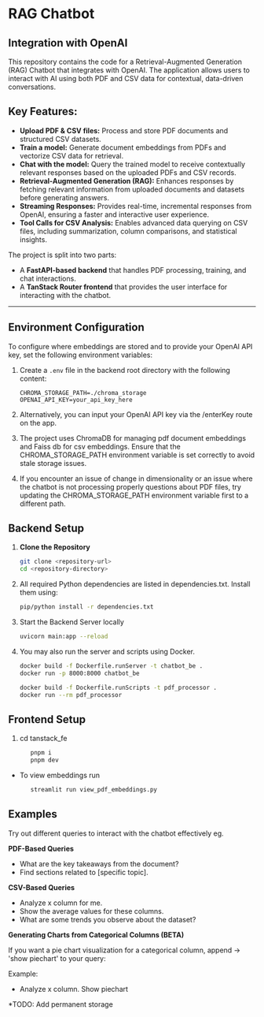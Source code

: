 # RAG Chatbot
## Integration with OpenAI

This repository contains the code for a Retrieval-Augmented Generation (RAG) Chatbot that integrates with OpenAI. The application allows users to interact with AI using both PDF and CSV data for contextual, data-driven conversations.

## Key Features:
- **Upload PDF & CSV files:** Process and store PDF documents and structured CSV datasets.
- **Train a model:** Generate document embeddings from PDFs and vectorize CSV data for retrieval.
- **Chat with the model:** Query the trained model to receive contextually relevant responses based on the uploaded PDFs and CSV records.
- **Retrieval-Augmented Generation (RAG):** Enhances responses by fetching relevant information from uploaded documents and datasets before generating answers.
- **Streaming Responses:** Provides real-time, incremental responses from OpenAI, ensuring a faster and interactive user experience.
- **Tool Calls for CSV Analysis:** Enables advanced data querying on CSV files, including summarization, column comparisons, and statistical insights.

The project is split into two parts:
- A **FastAPI-based backend** that handles PDF processing, training, and chat interactions.
- A **TanStack Router frontend** that provides the user interface for interacting with the chatbot.

---

## Environment Configuration

To configure where embeddings are stored and to provide your OpenAI API key, set the following environment variables:

1. Create a `.env` file in the backend root directory with the following content:
   ```env
   CHROMA_STORAGE_PATH=./chroma_storage
   OPENAI_API_KEY=your_api_key_here

2. Alternatively, you can input your OpenAI API key via the /enterKey route on the app.

3. The project uses ChromaDB for managing pdf document embeddings and Faiss db for csv embeddings. Ensure that the CHROMA_STORAGE_PATH environment variable is set correctly to avoid stale storage issues.

4. If you encounter an issue of change in dimensionality or an issue where the chatbot is not processing properly questions about PDF files, try updating the CHROMA_STORAGE_PATH environment variable first to a different path.

## Backend Setup

1. **Clone the Repository**
   ```bash
   git clone <repository-url>
   cd <repository-directory>

2. All required Python dependencies are listed in dependencies.txt. Install them using:
   ```bash
   pip/python install -r dependencies.txt

3. Start the Backend Server locally
     ```bash
     uvicorn main:app --reload

4. You may also run the server and scripts using Docker.
      ```bash
      docker build -f Dockerfile.runServer -t chatbot_be .
      docker run -p 8000:8000 chatbot_be
      
      docker build -f Dockerfile.runScripts -t pdf_processor .
      docker run --rm pdf_processor

## Frontend Setup

1. cd tanstack_fe
   ```bash
      pnpm i 
      pnpm dev


* To view embeddings run
   ```bash
      streamlit run view_pdf_embeddings.py

## Examples

Try out different queries to interact with the chatbot effectively eg.

**PDF-Based Queries**
- What are the key takeaways from the document?
- Find sections related to [specific topic].

**CSV-Based Queries**
- Analyze x column for me.
- Show the average values for these columns.
- What are some trends you observe about the dataset?

**Generating Charts from Categorical Columns (BETA)**

If you want a pie chart visualization for a categorical column, append -> 'show piechart' to your query:

Example: 
- Analyze x column. Show piechart

*TODO: Add permanent storage

